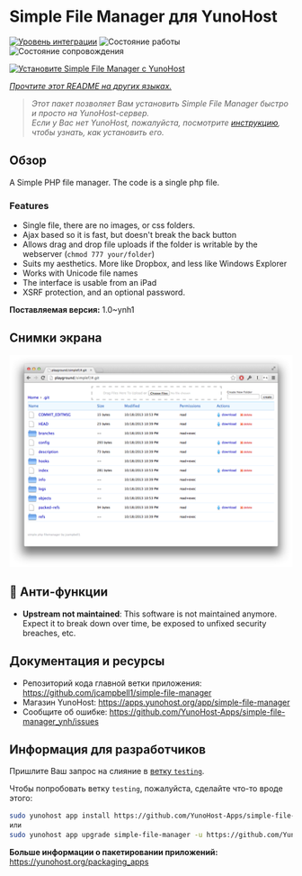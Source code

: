 <!--
Важно: этот README был автоматически сгенерирован <https://github.com/YunoHost/apps/tree/master/tools/readme_generator>
Он НЕ ДОЛЖЕН редактироваться вручную.
-->

# Simple File Manager для YunoHost

[![Уровень интеграции](https://dash.yunohost.org/integration/simple-file-manager.svg)](https://ci-apps.yunohost.org/ci/apps/simple-file-manager/) ![Состояние работы](https://ci-apps.yunohost.org/ci/badges/simple-file-manager.status.svg) ![Состояние сопровождения](https://ci-apps.yunohost.org/ci/badges/simple-file-manager.maintain.svg)

[![Установите Simple File Manager с YunoHost](https://install-app.yunohost.org/install-with-yunohost.svg)](https://install-app.yunohost.org/?app=simple-file-manager)

*[Прочтите этот README на других языках.](./ALL_README.md)*

> *Этот пакет позволяет Вам установить Simple File Manager быстро и просто на YunoHost-сервер.*  
> *Если у Вас нет YunoHost, пожалуйста, посмотрите [инструкцию](https://yunohost.org/install), чтобы узнать, как установить его.*

## Обзор

A Simple PHP file manager. The code is a single php file.  

### Features

- Single file, there are no images, or css folders.  
- Ajax based so it is fast, but doesn't break the back button
- Allows drag and drop file uploads if the folder is writable by the webserver (`chmod 777 your/folder`)
- Suits my aesthetics.  More like Dropbox, and less like Windows Explorer
- Works with Unicode file names
- The interface is usable from an iPad
- XSRF protection, and an optional password.

**Поставляемая версия:** 1.0~ynh1

## Снимки экрана

![Снимок экрана Simple File Manager](./doc/screenshots/screenshot.png)

## :red_circle: Анти-функции

- **Upstream not maintained**: This software is not maintained anymore. Expect it to break down over time, be exposed to unfixed security breaches, etc.

## Документация и ресурсы

- Репозиторий кода главной ветки приложения: <https://github.com/jcampbell1/simple-file-manager>
- Магазин YunoHost: <https://apps.yunohost.org/app/simple-file-manager>
- Сообщите об ошибке: <https://github.com/YunoHost-Apps/simple-file-manager_ynh/issues>

## Информация для разработчиков

Пришлите Ваш запрос на слияние в [ветку `testing`](https://github.com/YunoHost-Apps/simple-file-manager_ynh/tree/testing).

Чтобы попробовать ветку `testing`, пожалуйста, сделайте что-то вроде этого:

```bash
sudo yunohost app install https://github.com/YunoHost-Apps/simple-file-manager_ynh/tree/testing --debug
или
sudo yunohost app upgrade simple-file-manager -u https://github.com/YunoHost-Apps/simple-file-manager_ynh/tree/testing --debug
```

**Больше информации о пакетировании приложений:** <https://yunohost.org/packaging_apps>
